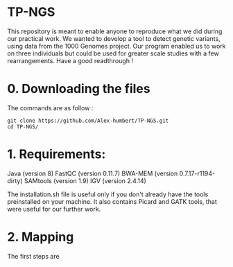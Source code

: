 # TP-NGS
This repository is meant to enable anyone to reproduce what we did during our practical work. We wanted to develop a tool to detect genetic variants, using data from the 1000 Genomes project. Our program enabled us to work on three individuals but could be used for greater scale studies with a few rearrangements. Have a good readthrough !


# 0. Downloading the files
The commands are as follow :
```
git clone https://github.com/Alex-humbert/TP-NGS.git
cd TP-NGS/
```


# 1. Requirements:
Java (version 8)
FastQC (version 0.11.7)
BWA-MEM (version 0.7.17-r1194-dirty)
SAMtools (version 1.9)
IGV (version 2.4.14)

The installation.sh file is useful only if you don't already have the tools preinstalled on your machine. It also contains Picard and GATK tools, that were useful for our further work.


# 2. Mapping
The first steps are 
